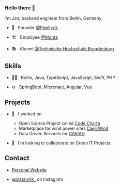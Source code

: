 ### Hello there 👋

I'm Jan, backend engineer from Berlin, Germany.

- 🧭 &nbsp; Founder [@Pixellyrik](https://pixellyrik.de)

- 🏗 &nbsp; Employee [@Monta](https://monta.com)

- 📚 &nbsp; Alumni [@Technische Hochschule Brandenburg](https://www.th-brandenburg.de/startseite/)

## Skills
- 👨‍💻  &nbsp; Kotlin, Java, TypeScript, JavaScript, Swift, PHP

- ⚙️  &nbsp; SpringBoot, Micronaut, Angular, Vue 

## Projects

- 🔭 &nbsp; I worked on
  * Open Source Project called [Code Charta](https://github.com/MaibornWolff/codecharta)
  * Marketplace for wind power sites [Caeli Wind](https://www.caeli-wind.de/home)
  * Data Driven Services for [CARIAD](https://cariad.technology/)

- 👯 &nbsp; I’m looking to collaborate on Green IT Projects.

## Contact
- [Personal Website](http://jannr.de)

- [@instalyrik_](https://instagram.com/instalyrik_) on Instagram

<!--
**jannikr/jannikr** is a ✨ _special_ ✨ repository because its `README.md` (this file) appears on your GitHub profile.

Here are some ideas to get you started:

- 🔭 I’m currently working on ...
- 🌱 I’m currently learning ...
- 👯 I’m looking to collaborate on ...
- 🤔 I’m looking for help with ...
- 💬 Ask me about ...
- 📫 How to reach me: ...
- 😄 Pronouns: ...
- ⚡ Fun fact: ...
-->
